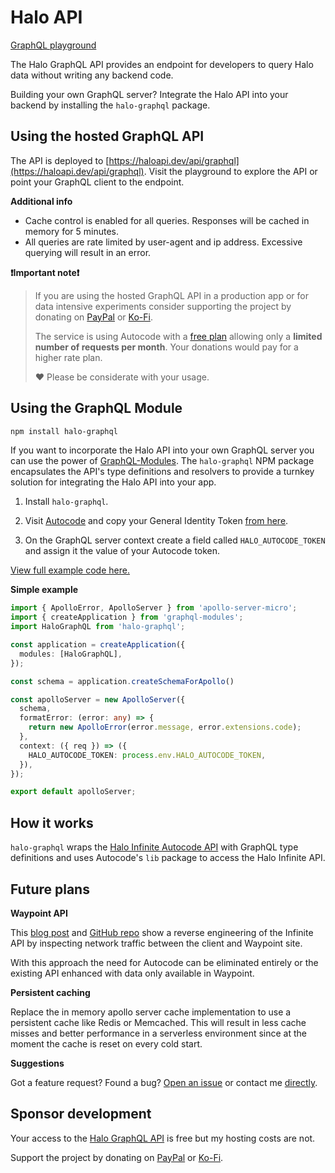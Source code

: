 # Halo API

[GraphQL playground](https://haloapi.dev/api/graphql)

The Halo GraphQL API provides an endpoint for developers to query Halo data without writing any backend code. 

Building your own GraphQL server? Integrate the Halo API into your backend by installing the `halo-graphql` package.

## Using the hosted GraphQL API

The API is deployed to [https://haloapi.dev/api/graphql](https://haloapi.dev/api/graphql). Visit the playground to explore the API or point your GraphQL client to the endpoint. 

**Additional info**

- Cache control is enabled for all queries. Responses will be cached in memory for 5 minutes. 
- All queries are rate limited by user-agent and ip address. Excessive querying will result in an error.

**❗Important note❗**

> If you are using the hosted GraphQL API in a production app or for data intensive experiments consider supporting the project by donating on [PayPal](https://www.paypal.com/paypalme/TimMikeladze) or [Ko-Fi](https://ko-fi.com/timmikeladze).
> 
> The service is using Autocode with a [free plan](https://autocode.com/pricing/) allowing only a **limited number of requests per month**. Your donations would pay for a higher rate plan.
> 
> ❤️ Please be considerate with your usage.

## Using the GraphQL Module

```bash
npm install halo-graphql
```

If you want to incorporate the Halo API into your own GraphQL server you can use the power of [GraphQL-Modules](https://www.graphql-modules.com/). The `halo-graphql` NPM package encapsulates the API's type definitions and resolvers to provide a turnkey solution for integrating the Halo API into your app.

1. Install `halo-graphql`.
2. Visit [Autocode](https://autocode.com/) and copy your General Identity Token [from here](https://autocode.com/auth).

3. On the GraphQL server context create a field called `HALO_AUTOCODE_TOKEN` and assign it the value of your Autocode token.

[View full example code here.](https://github.com/TimMikeladze/haloapi.dev/blob/master/haloapi.dev/src/graphql/server.ts)

**Simple example**

```typescript
import { ApolloError, ApolloServer } from 'apollo-server-micro';
import { createApplication } from 'graphql-modules';
import HaloGraphQL from 'halo-graphql';

const application = createApplication({
  modules: [HaloGraphQL],
});

const schema = application.createSchemaForApollo()

const apolloServer = new ApolloServer({
  schema,
  formatError: (error: any) => {
    return new ApolloError(error.message, error.extensions.code);
  },
  context: ({ req }) => ({
    HALO_AUTOCODE_TOKEN: process.env.HALO_AUTOCODE_TOKEN,
  }),
});

export default apolloServer;
```
 
## How it works

`halo-graphql` wraps the [Halo Infinite Autocode API](https://autocode.com/lib/halo/infinite) with GraphQL type definitions and uses Autocode's `lib` package to access the Halo Infinite API.

## Future plans

**Waypoint API**

This [blog post](https://den.dev/blog/halo-api/) and [GitHub repo](https://github.com/dend/grunt/blob/main/Grunt/Grunt/endpoints.json) show a reverse engineering of the Infinite API by inspecting network traffic between the client and Waypoint site. 

With this approach the need for Autocode can be eliminated entirely or the existing API enhanced with data only available in Waypoint.

**Persistent caching**

Replace the in memory apollo server cache implementation to use a persistent cache like Redis or Memcached. This will result in less cache misses and better performance in a serverless environment since at the moment the cache is reset on every cold start.

**Suggestions**

Got a feature request? Found a bug? [Open an issue](https://github.com/TimMikeladze/haloapi.dev/issues/new) or contact me [directly](https://linesofcode.dev). 

## Sponsor development

Your access to the [Halo GraphQL API](https://haloapi.dev/api/graphql) is free but my hosting costs are not.

Support the project by donating on [PayPal](https://www.paypal.com/paypalme/TimMikeladze) or [Ko-Fi](https://ko-fi.com/timmikeladze). 


